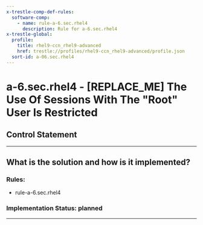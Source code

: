 ```yaml
---
x-trestle-comp-def-rules:
  software-comp:
    - name: rule-a-6.sec.rhel4
      description: Rule for a-6.sec.rhel4
x-trestle-global:
  profile:
    title: rhel9-ccn_rhel9-advanced
    href: trestle://profiles/rhel9-ccn_rhel9-advanced/profile.json
  sort-id: a-06.sec.rhel4
---
```


# a-6.sec.rhel4 - \[REPLACE_ME\] The Use Of Sessions With The "Root" User Is Restricted

## Control Statement

______________________________________________________________________

## What is the solution and how is it implemented?

<!-- For implementation status enter one of: implemented, partial, planned, alternative, not-applicable -->

<!-- Note that the list of rules under ### Rules: is read-only and changes will not be captured after assembly to JSON -->

<!-- Add control implementation description here for control: a-6.sec.rhel4 -->

### Rules:

  - rule-a-6.sec.rhel4

### Implementation Status: planned

______________________________________________________________________
